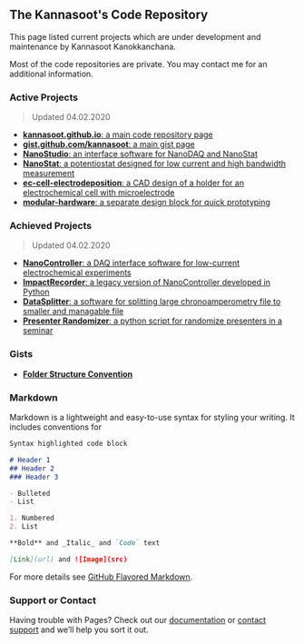 ## The Kannasoot's Code Repository
This page listed current projects which are under development and maintenance by Kannasoot Kanokkanchana.

Most of the code repositories are private. You may contact me for an additional information.

### Active Projects
> Updated 04.02.2020

- [**kannasoot.github.io**: a main code repository page](https://kannasoot.github.io/)
- [**gist.github.com/kannasoot**: a main gist page](https://gist.github.com/kannasoot/)
- [**NanoStudio**: an interface software for NanoDAQ and NanoStat](https://github.com/kannasoot/nanostudio)
- [**NanoStat**: a potentiostat designed for low current and high bandwidth measurement](https://github.com/kannasoot/nanostat)
- [**ec-cell-electrodeposition**: a CAD design of a holder for an electrochemical cell with microelectrode](https://github.com/kannasoot/ec-cell-electrodeposition)
- [**modular-hardware**: a separate design block for quick prototyping](https://github.com/kannasoot/modular-hardware)

### Achieved Projects
> Updated 04.02.2020

- [**NanoController**: a DAQ interface software for low-current electrochemical experiments](https://github.com/kannasoot/Nano-Controller)
- [**ImpactRecorder**: a legacy version of NanoController developed in Python](https://github.com/kannasoot/ImpactRecorder)
- [**DataSplitter**: a software for splitting large chronoamperometry file to smaller and managable file](https://github.com/kannasoot/datasplitter)
- [**Presenter Randomizer**: a python script for randomize presenters in a seminar](https://github.com/kannasoot/presenter_randomizer)

### Gists
- [**Folder Structure Convention**](https://gist.github.com/kannasoot/79469a797d881913ca5fa9454fb182d0)

### Markdown

Markdown is a lightweight and easy-to-use syntax for styling your writing. It includes conventions for

```markdown
Syntax highlighted code block

# Header 1
## Header 2
### Header 3

- Bulleted
- List

1. Numbered
2. List

**Bold** and _Italic_ and `Code` text

[Link](url) and ![Image](src)
```

For more details see [GitHub Flavored Markdown](https://guides.github.com/features/mastering-markdown/).

### Support or Contact

Having trouble with Pages? Check out our [documentation](https://help.github.com/categories/github-pages-basics/) or [contact support](https://github.com/contact) and we’ll help you sort it out.
